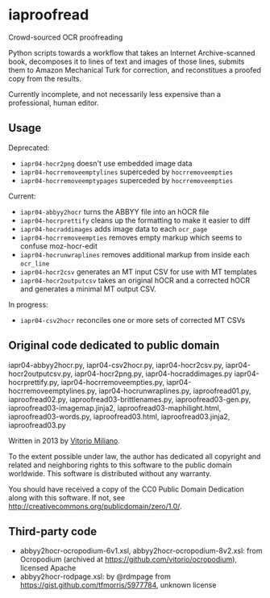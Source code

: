 # iaproofread
Crowd-sourced OCR proofreading

Python scripts towards a workflow that takes an Internet Archive-scanned book, decomposes it to lines of text and images of those lines, submits them to Amazon Mechanical Turk for correction, and reconstitues a proofed copy from the results.

Currently incomplete, and not necessarily less expensive than a professional, human editor.

## Usage

Deprecated:

 * `iapr04-hocr2png` doesn't use embedded image data
 * `iapr04-hocrremoveemptylines` superceded by `hocrremoveempties`
 * `iapr04-hocrremoveemptypages` superceded by `hocrremoveempties`

Current:

 * `iapr04-abbyy2hocr` turns the ABBYY file into an hOCR file
 * `iapr04-hocrprettify` cleans up the formatting to make it easier to diff
 * `iapr04-hocraddimages` adds image data to each `ocr_page`
 * `iapr04-hocrremoveempties` removes empty markup which seems to confuse moz-hocr-edit
 * `iapr04-hocrunwraplines` removes additional markup from inside each `ocr_line`
 * `iapr04-hocr2csv` generates an MT input CSV for use with MT templates
 * `iapr04-hocr2outputcsv` takes an original hOCR and a corrected hOCR and generates a minimal MT output CSV.

In progress:

 * `iapr04-csv2hocr` reconciles one or more sets of corrected MT CSVs

## Original code dedicated to public domain

iapr04-abbyy2hocr.py, iapr04-csv2hocr.py, iapr04-hocr2csv.py, iapr04-hocr2outputcsv.py, iapr04-hocr2png.py, iapr04-hocraddimages.py iapr04-hocrprettify.py, iapr04-hocrremoveempties.py, iapr04-hocrremoveemptylines.py, iapr04-hocrunwraplines.py, iaproofread01.py, iaproofread02.py, iaproofread03-brittlenames.py, iaproofread03-gen.py, iaproofread03-imagemap.jinja2, iaproofread03-maphilight.html, iaproofread03-words.py, iaproofread03.html, iaproofread03.jinja2, iaproofread03.py

Written in 2013 by [Vitorio Miliano](http://vitor.io/).

To the extent possible under law, the author has dedicated all copyright and related and neighboring rights to this software to the public domain worldwide.  This software is distributed without any warranty.

You should have received a copy of the CC0 Public Domain Dedication along with this software.  If not, see <http://creativecommons.org/publicdomain/zero/1.0/>.

## Third-party code

- abbyy2hocr-ocropodium-6v1.xsl, abbyy2hocr-ocropodium-8v2.xsl: from Ocropodium (archived at <https://github.com/vitorio/ocropodium>), licensed Apache
- abbyy2hocr-rodpage.xsl: by @rdmpage from <https://gist.github.com/tfmorris/5977784>, unknown license
